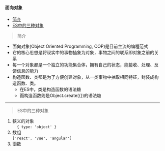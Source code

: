 #### 面向对象
  
* [简介](#object-intro)
* [ES中的三种对象](#object-kind)

> <span id="object-intro">简介</span>  

* 面向对象(Object Oriented Programming, OOP)是目前主流的编程范式
* 它的核心思想是将现实中的事物抽象为对象，事物之间的联系即对象之前的关系
* 每一个对象都是一个独立的功能集合体，拥有自己的状态，能接收、处理、反馈信息的能力
* 构造函数、类都是为了方便创建对象，从一类事物中抽取相同特征，封装成构造函数、类。
	* 在ES中，类是构造函数的语法糖
	* 而构造函数则是Object.create({})的语法糖

***

> <span id="object-intro">ES中的三种对象</span>

1. 狭义的对象   
`  
{ type: 'object' }
`  
2. 数组  
`
['react', 'vue', 'angular']
`
3. 函数  








